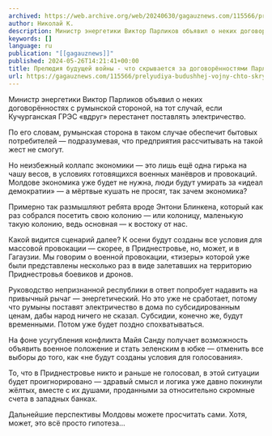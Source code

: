 ```yaml
---
archived: https://web.archive.org/web/20240630/gagauznews.com/115566/prelyudiya-budushhej-vojny-chto-skryvayut-za-soboj-dogovoryonnosti-parlikova-s-rumynami.html
author: Николай К.
description: Министр энергетики Виктор Парликов объявил о неких договорённостях с румынской стороной, на тот случай, если Кучурганская ГРЭС «вдруг» перестанет поставлять электричество. По его словам, румынская сторона в таком случае обеспечит бытовых потребителей — подразумевая, что предприятия рассчитывать на такой жест не смогут. Но неизбежный коллапс экономики — это лишь ещё одна гирька на чашу весов, в условиях готовящихся военных манёвров и провокаций. Молдове экономика уже будет не нужна, люди будут умирать за «идеал демократии» — а мёртвые кушать не просят, так зачем экономика? Примерно так размышляют ребята вроде Энтони Блинкена, который как раз собрался посетить свою колонию — или колоницу, […]
keywords: []
language: ru
publication: "[[gagauznews]]"
published: 2024-05-26T14:21:41+00:00
title: Прелюдия будущей войны - что скрывается за договорённостями Парликова с румынами?
url: https://gagauznews.com/115566/prelyudiya-budushhej-vojny-chto-skryvayut-za-soboj-dogovoryonnosti-parlikova-s-rumynami.html
---
```


Министр энергетики Виктор Парликов объявил о неких договорённостях с румынской стороной, на тот случай, если Кучурганская ГРЭС «вдруг» перестанет поставлять электричество.

По его словам, румынская сторона в таком случае обеспечит бытовых потребителей — подразумевая, что предприятия рассчитывать на такой жест не смогут.

Но неизбежный коллапс экономики — это лишь ещё одна гирька на чашу весов, в условиях готовящихся военных манёвров и провокаций. Молдове экономика уже будет не нужна, люди будут умирать за «идеал демократии» — а мёртвые кушать не просят, так зачем экономика?

Примерно так размышляют ребята вроде Энтони Блинкена, который как раз собрался посетить свою колонию — или колоницу, маленькую такую колонию, ведь основная — к востоку от нас.

Какой видится сценарий далее? К осени будут созданы все условия для массовой провокации — скорее, в Приднестровье, но, может, и в Гагаузии. Мы говорим о военной провокации, «тизеры» которой уже были представлены несколько раз в виде залетавших на территорию Приднестровья боевиков и дронов.

Руководство непризнанной республики в ответ попробует надавить на привычный рычаг — энергетический. Но это уже не сработает, потому что румыны поставят электричество в дома по субсидированным ценам, дабы народ ничего не сказал. Субсидии, конечно же, будут временными. Потом уже будет поздно спохватываться.

На фоне усугубления конфликта Майя Санду получает возможность объявить военное положение и стать зеленским в юбке — отменить все выборы до того, как «не будут созданы условия для голосования».

То, что в Приднестровье никто и раньше не голосовал, в этой ситуации будет проигнорировано — здравый смысл и логика уже давно покинули жёлтых, вместе с их душами, проданными за относительно скромные счета в западных банках.

Дальнейшие перспективы Молдовы можете просчитать сами. Хотя, может, это всё просто гипотеза…